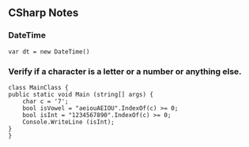 ## CSharp Notes 

### DateTime 

    var dt = new DateTime()


### Verify if a character is a letter or a number or anything else. 

    class MainClass {
    public static void Main (string[] args) {
        char c = '7';
        bool isVowel = "aeiouAEIOU".IndexOf(c) >= 0;
        bool isInt = "1234567890".IndexOf(c) >= 0;
        Console.WriteLine (isInt);
    }
    }

